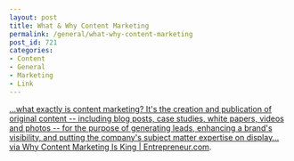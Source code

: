 ```yaml
---
layout: post
title: What & Why Content Marketing
permalink: /general/what-why-content-marketing
post_id: 721
categories:
- Content
- General
- Marketing
- Link
---
```


[...what exactly is content marketing? It's the creation and publication of original content -- including blog posts, case studies, white papers, videos and photos -- for the purpose of generating leads, enhancing a brand's visibility, and putting the company's subject matter expertise on display... via Why Content Marketing Is King | Entrepreneur.com](http://www.entrepreneur.com/blog/220587).
